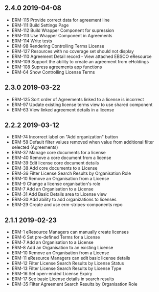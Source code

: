## 2.4.0 2019-04-08

 * ERM-115 Provide correct data for agreement line
 * ERM-111 Build Settings Page
 * ERM-112 Build Wrapper Component for supression
 * ERM-113 Use Wrapper Component in Agreements
 * ERM-114 Write tests
 * ERM-98 Rendering Controlling Terms License
 * ERM-127 Resources with no coverage set should not display
 * ERM-110 Agreement Detail record - View attached EBSCO eResource
 * ERM-109 Support the ability to create an agreement from eHoldings
 * ERM-108 Supress agreements app functions
 * ERM-64 Show Controlling License Terms

## 2.3.0 2019-03-22
 * ERM-125 Sort order of Agreements linked to a license is incorrect
 * ERM-97 Update existing license terms view to use shared component
 * ERM-63 View linked agreement details in a license 

## 2.2.2 2019-03-12
 * ERM-74 Incorrect label on "Add organization" button
 * ERM-58 Default filter values removed when value from additional filter selected (Agreements)
 * ERM-37 Manage core documents for a license
 * ERM-40 Remove a core document from a license
 * ERM-39 Edit license core document details
 * ERM-38 Add core documents to a License
 * ERM-36 Filter License Search Results by Organisation Role
 * ERM-10 Remove an Organisation from a License
 * ERM-9 Change a license organisation's role
 * ERM-7 Add an Organisation to a License
 * ERM-31 Add Basic Details area to License view
 * ERM-30 Add ability to add organizations to licenses
 * ERM-29 Create and use erm-stripes-components repo

## 2.1.1 2019-02-23

 * ERM-1 eResource Managers can manually create licenses
 * ERM-6 Set pre-defined Terms for a License
 * ERM-7 Add an Organisation to a License
 * ERM-8 Add an Organisation to an existing License
 * ERM-10 Remove an Organisation from a License
 * ERM-11 eResource Managers can edit basic license details
 * ERM-12 Filter License Search Results by License Status
 * ERM-13 Filter License Search Results by License Type
 * ERM-16 Set open-ended License Expiry
 * ERM-17 See basic License details in search results
 * ERM-35 Filter Agreement Search Results by Organisation Role

